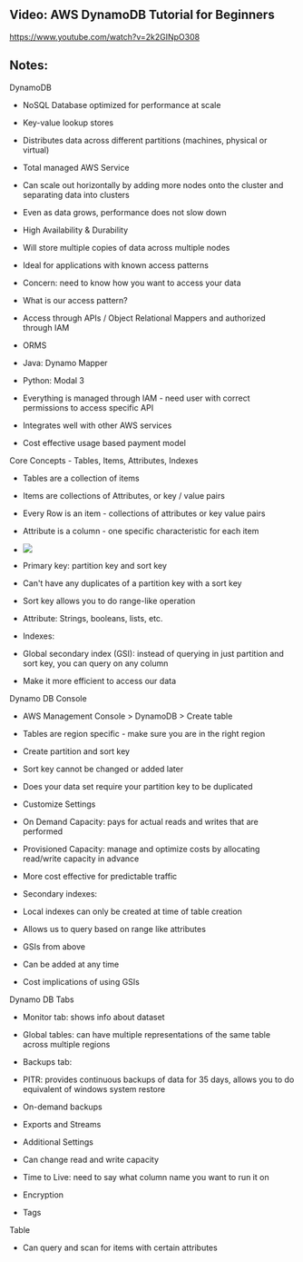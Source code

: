 ## Video: AWS DynamoDB Tutorial for Beginners

https://www.youtube.com/watch?v=2k2GINpO308

## Notes:
DynamoDB

-   NoSQL Database optimized for performance at scale

-   Key-value lookup stores

-   Distributes data across different partitions (machines, physical or virtual)

-   Total managed AWS Service

-   Can scale out horizontally by adding more nodes onto the cluster and separating data into clusters

-   Even as data grows, performance does not slow down

-   High Availability & Durability

-   Will store multiple copies of data across multiple nodes

-   Ideal for applications with known access patterns

-   Concern: need to know how you want to access your data

-   What is our access pattern?

-   Access through APIs / Object Relational Mappers and authorized through IAM

-   ORMS

-   Java: Dynamo Mapper

-   Python: Modal 3

-   Everything is managed through IAM - need user with correct permissions to access specific API

-   Integrates well with other AWS services 

-   Cost effective usage based payment model

Core Concepts - Tables, Items, Attributes, Indexes

-   Tables are a collection of items

-   Items are collections of Attributes, or key / value pairs

-   Every Row is an item - collections of attributes or key value pairs

-   Attribute is a column - one specific characteristic for each item

-   ![](https://lh5.googleusercontent.com/M6wSOXgQQ3poXX_TRKOxMfGEZrX2dxwqht9c3UjSzAoavo1XqjLGGgorBo8-UU_YnPx10O2nYgU9yYJUAaUSdXacaTBrfrm4YwBtglB6tdxRcVWxQSF5tqTx8Sr9T_g0cmbsvXtE6HSXxmgaBA)

-   Primary key: partition key and sort key

-   Can't have any duplicates of a partition key with a sort key

-   Sort key allows you to do range-like operation

-   Attribute: Strings, booleans, lists, etc.

-   Indexes:

-   Global secondary index (GSI): instead of querying in just partition and sort key, you can query on any column

-   Make it more efficient to access our data

Dynamo DB Console

-   AWS Management Console > DynamoDB > Create table

-   Tables are region specific - make sure you are in the right region

-   Create partition and sort key

-   Sort key cannot be changed or added later

-   Does your data set require your partition key to be duplicated

-   Customize Settings

-   On Demand Capacity: pays for actual reads and writes that are performed 

-   Provisioned Capacity: manage and optimize costs by allocating read/write capacity in advance

-   More cost effective for predictable traffic

-   Secondary indexes:

-   Local indexes can only be created at time of table creation

-   Allows us to query based on range like attributes

-   GSIs from above

-   Can be added at any time

-   Cost implications of using GSIs

Dynamo DB Tabs

-   Monitor tab: shows info about dataset

-   Global tables: can have multiple representations of the same table across multiple regions 

-   Backups tab: 

-   PITR: provides continuous backups of data for 35 days, allows you to do equivalent of windows system restore

-   On-demand backups

-   Exports and Streams

-   Additional Settings

-   Can change read and write capacity

-   Time to Live: need to say what column name you want to run it on

-   Encryption

-   Tags

Table

-   Can query and scan for items with certain attributes


